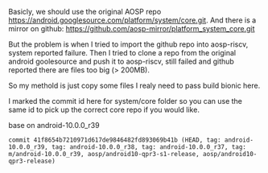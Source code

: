 Basicly, we should use the original AOSP repo https://android.googlesource.com/platform/system/core.git. 
And there is a mirror on github: https://github.com/aosp-mirror/platform_system_core.git

But the problem is when I tried to import the github repo into aosp-riscv, system reported failure. Then I tried to clone a repo from the original android goolesource and push it to aosp-riscv, still failed and github reported there are files too big (> 200MB).

So my methold is just copy some files I realy need to pass build bionic here. 

I marked the commit id here for system/core folder so you can use the same id to pick up the correct core repo if you would like.

base on android-10.0.0_r39
```
commit 41f8654b7210971d617de9846482fd893069b41b (HEAD, tag: android-10.0.0_r39, tag: android-10.0.0_r38, tag: android-10.0.0_r37, tag: m/android-10.0.0_r39, aosp/android10-qpr3-s1-release, aosp/android10-qpr3-release)
```
